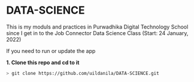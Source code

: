 # DATA-SCIENCE
This is my moduls and practices in Purwadhika Digital Technology School since I get in to the Job Connector Data Science Class (Start: 24 January, 2022)

If you need to run or update the app

**1. Clone this repo and cd to it**
```bash
> git clone https://github.com/uildanila/DATA-SCIENCE.git
```
